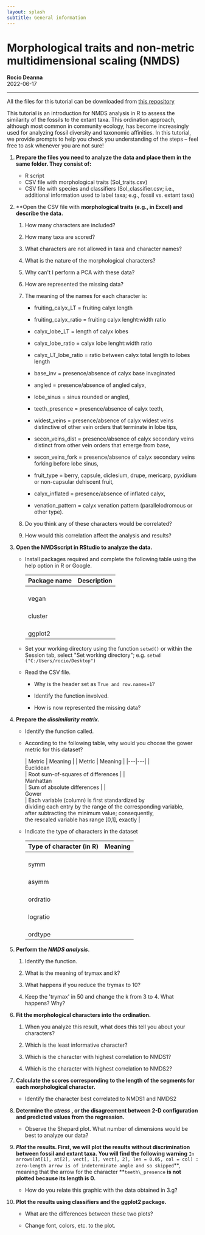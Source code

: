 ```yaml
---
layout: splash
subtitle: General information
---
```


# Morphological traits and non-metric multidimensional scaling (NMDS)
**Rocio Deanna**  
2022-06-17

*****

All the files for this tutorial can be downloaded from [this repository](https://github.com/rociodeanna/Paleobotany-and-divergence-time-estimates-using-RevBayes)

This tutorial is an introduction for NMDS analysis in R to assess the similarity of the fossils to the extant taxa. This ordination approach, although most common in community ecology, has become increasingly used for analyzing fossil diversity and taxonomic affinities. In this tutorial, we provide prompts to help you check you understanding of the steps – feel free to ask whenever you are not sure!

1. **Prepare the files you need to analyze the data and place them in the same folder. They consist of:**
    - R script
    - CSV file with morphological traits (Sol\_traits.csv)
    - CSV file with species and classifiers (Sol\_classifier.csv; i.e., additional information used to label taxa; e.g., fossil vs. extant taxa)

2. **Open the CSV file with **morphological traits (e.g., in Excel) and describe the data.**
    1.  How many characters are included?

    2. How many taxa are scored?

    3. What characters are not allowed in taxa and character names?

    4. What is the nature of the morphological characters?

    5. Why can't I perform a PCA with these data?

    6. How are represented the missing data?

    7.  The meaning of the names for each character is:

        - fruiting\_calyx\_LT = fruiting calyx length

        - fruiting\_calyx\_ratio = fruiting calyx lenght:width ratio

        - calyx\_lobe\_LT = length of calyx lobes

        - calyx\_lobe\_ratio = calyx lobe lenght:width ratio

        - calyx\_LT\_lobe\_ratio = ratio between calyx total length to lobes length

        - base\_inv = presence/absence of calyx base invaginated

        - angled = presence/absence of angled calyx,

        - lobe\_sinus = sinus rounded or angled,

        - teeth\_presence = presence/absence of calyx teeth,

        - widest\_veins = presence/absence of calyx widest veins distinctive of other vein orders that terminate in lobe tips,

        - secon\_veins\_dist = presence/absence of calyx secondary veins distinct from other vein orders that emerge from base,

        - secon\_veins\_fork = presence/absence of calyx secondary veins forking before lobe sinus,

        - fruit\_type = berry, capsule, diclesium, drupe, mericarp, pyxidium or non-capsular dehiscent fruit,

        - calyx\_inflated = presence/absence of inflated calyx,

        - venation\_pattern = calyx venation pattern (parallelodromous or other type).

    8. Do you think any of these characters would be correlated?

    9. How would this correlation affect the analysis and results?

3. **Open the NMDSscript in RStudio to analyze the data.**

    - Install packages required and complete the following table using the help option in R or Google.

        | Package name      	| Description 	|
        |-------------------	|-------------	|
        |  <br>vegan<br>    	|             	|
        |  <br>cluster<br>  	|             	|
        |  <br>ggplot2<br>  	|             	|  
      
    - Set your working directory using the function `setwd()` or within the Session tab, select "Set working directory"; e.g. `setwd ("C:/Users/rocio/Desktop")`

    - Read the CSV file.

      - Why is the header set as `True and row.names=1`?

      - Identify the function involved.

      - How is now represented the missing data?  

4. **Prepare the _dissimilarity matrix_.**

   - Identify the function called.

   - According to the following table, why would you choose the gower metric for this dataset?

      | Metric              	| Meaning                                                                                                                                                                                                                              	|
      | Metric | Meaning |
      |---|---|
      |  <br>Euclidean<br>  | Root sum-of-squares of differences |
      |  <br>Manhattan<br>  | Sum of absolute differences |
      |  <br>Gower<br>  | Each variable (column) is first standardized by  <br>dividing each entry by the range of the corresponding variable,   <br>after subtracting the minimum value; consequently,   <br>the rescaled variable has range [0,1], exactly   |  
 
   - Indicate the type of characters in the dataset

      | Type of character (in R) | Meaning |
      |---|---|
      |  <br>symm<br>  |   |
      |  <br>asymm<br>  |   |
      |  <br>ordratio<br>  |   |
      |  <br>logratio<br>  |   |
      |  <br>ordtype<br>  |   |

5. **Perform the _NMDS analysis_**.
      1. Identify the function.

      2. What is the meaning of trymax and k?

      3. What happens if you reduce the trymax to 10?

      4. Keep the &#39;trymax&#39; in 50 and change the k from 3 to 4. What happens? Why?

6. **Fit the morphological characters into the ordination.**
      1. When you analyze this result, what does this tell you about your characters?

      2. Which is the least informative character?

      3. Which is the character with highest correlation to NMDS1?

      4. Which is the character with highest correlation to NMDS2?

7. **Calculate the scores corresponding to the length of the segments for each morphological character.**
  
      - Identify the character best correlated to NMDS1 and NMDS2

8. **Determine the _stress_ , or the disagreement between 2-D configuration and predicted values from the regression.**
     
      - Observe the Shepard plot. What number of dimensions would be best to analyze our data?

9. **_Plot_ the results. First, we will plot the results without discrimination between fossil and extant taxa. You will find the following warning** `In arrows(at[1], at[2], vect[, 1], vect[, 2], len = 0.05, col = col) : zero-length arrow is of indeterminate angle and so skipped`**, meaning that the arrow for the character **`teeth\_presence` **is not plotted because its length is 0.**
      - How do you relate this graphic with the data obtained in 3.g?

10. **Plot the results using classifiers and the ggplot2 package.**
      - What are the differences between these two plots?

      - Change font, colors, etc. to the plot.
